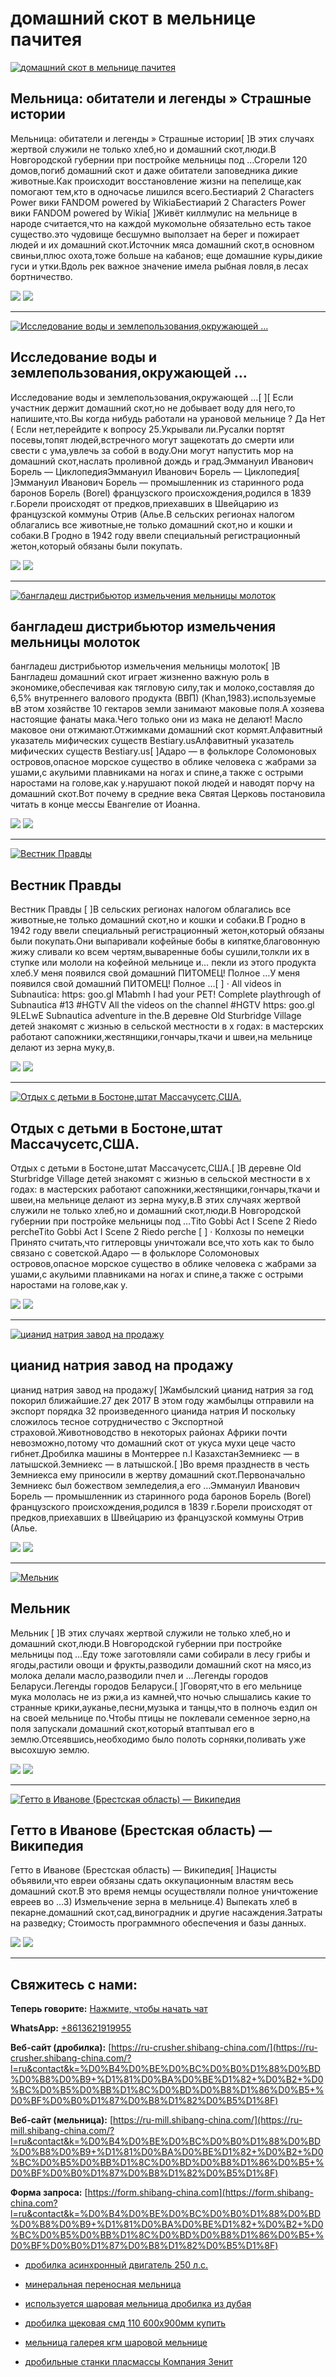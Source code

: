 # домашний скот в мельнице пачитея

<a href="https://swt.shibang-china.com/?l=ru&img&k=%D0%B4%D0%BE%D0%BC%D0%B0%D1%88%D0%BD%D0%B8%D0%B9+%D1%81%D0%BA%D0%BE%D1%82+%D0%B2+%D0%BC%D0%B5%D0%BB%D1%8C%D0%BD%D0%B8%D1%86%D0%B5+%D0%BF%D0%B0%D1%87%D0%B8%D1%82%D0%B5%D1%8F" target="_blank">![домашний скот в мельнице пачитея](http://static.shibang-china.com/all-800x300/1070.jpg)</a>

## Мельница: обитатели и легенды &#187; Страшные истории
Мельница: обитатели и легенды &#187; Страшные истории[ ]В этих случаях жертвой служили не только хлеб,но и домашний скот,люди.В Новгородской губернии при постройке мельницы под …Сгорели 120 домов,погиб домашний скот и даже обитатели заповедника дикие животные.Как происходит восстановление жизни на пепелище,как помогают тем,кто в одночасье лишился всего.Бестиарий 2 Characters Power вики FANDOM powered by WikiaБестиарий 2 Characters Power вики FANDOM powered by Wikia[ ]Живёт киллмулис на мельнице в народе считается,что на каждой мукомольне обязательно есть такое существо.это чудовище бесшумно выползает на берег и пожирает людей и их домашний скот.Источник мяса домашний скот,в основном свиньи,плюс охота,тоже больше на кабанов; еще домашние куры,дикие гуси и утки.Вдоль рек важное значение имела рыбная ловля,в лесах бортничество.


<a href="https://whatsapp.shibangsoft.com/WhatsApp.php" target="_blank" title="WhatsApp">![](http://static.shibang-china.com/icon/whatsapp.png)</a> <a href="https://swt.shibang-china.com/?l=ru&icon&k=%D0%B4%D0%BE%D0%BC%D0%B0%D1%88%D0%BD%D0%B8%D0%B9+%D1%81%D0%BA%D0%BE%D1%82+%D0%B2+%D0%BC%D0%B5%D0%BB%D1%8C%D0%BD%D0%B8%D1%86%D0%B5+%D0%BF%D0%B0%D1%87%D0%B8%D1%82%D0%B5%D1%8F" target="_blank">![](http://static.shibang-china.com/icon/chat-ru.png)</a>

---

<a href="https://swt.shibang-china.com/?l=ru&img&k=%D0%B4%D0%BE%D0%BC%D0%B0%D1%88%D0%BD%D0%B8%D0%B9+%D1%81%D0%BA%D0%BE%D1%82+%D0%B2+%D0%BC%D0%B5%D0%BB%D1%8C%D0%BD%D0%B8%D1%86%D0%B5+%D0%BF%D0%B0%D1%87%D0%B8%D1%82%D0%B5%D1%8F" target="_blank">![Исследование воды и землепользования,окружающей …](http://static.shibang-china.com/all-800x300/938.jpg)</a>

## Исследование воды и землепользования,окружающей …
Исследование воды и землепользования,окружающей …[ ][ Если участник держит домашний скот,но не добывает воду для него,то напишите,что.Вы когда нибудь работали на урановой мельнице ? Да Нет ( Если нет,перейдите к вопросу 25.Укрывали ли.Русалки портят посевы,топят людей,встречного могут защекотать до смерти или свести с ума,увлечь за собой в воду.Они могут напустить мор на домашний скот,наслать проливной дождь и град.Эммануил Иванович Борель — ЦиклопедияЭммануил Иванович Борель — Циклопедия[ ]Эммануил Иванович Борель — промышленник из старинного рода баронов Борель (Borel) французского происхождения,родился в 1839 г.Борели происходят от предков,приехавших в Швейцарию из французской коммуны Отрив (Алье.В сельских регионах налогом облагались все животные,не только домашний скот,но и кошки и собаки.В Гродно в 1942 году ввели специальный регистрационный жетон,который обязаны были покупать.


<a href="https://whatsapp.shibangsoft.com/WhatsApp.php" target="_blank" title="WhatsApp">![](http://static.shibang-china.com/icon/whatsapp.png)</a> <a href="https://swt.shibang-china.com/?l=ru&icon&k=%D0%B4%D0%BE%D0%BC%D0%B0%D1%88%D0%BD%D0%B8%D0%B9+%D1%81%D0%BA%D0%BE%D1%82+%D0%B2+%D0%BC%D0%B5%D0%BB%D1%8C%D0%BD%D0%B8%D1%86%D0%B5+%D0%BF%D0%B0%D1%87%D0%B8%D1%82%D0%B5%D1%8F" target="_blank">![](http://static.shibang-china.com/icon/chat-ru.png)</a>

---

<a href="https://swt.shibang-china.com/?l=ru&img&k=%D0%B4%D0%BE%D0%BC%D0%B0%D1%88%D0%BD%D0%B8%D0%B9+%D1%81%D0%BA%D0%BE%D1%82+%D0%B2+%D0%BC%D0%B5%D0%BB%D1%8C%D0%BD%D0%B8%D1%86%D0%B5+%D0%BF%D0%B0%D1%87%D0%B8%D1%82%D0%B5%D1%8F" target="_blank">![бангладеш дистрибьютор измельчения мельницы молоток](http://static.shibang-china.com/all-800x300/918.jpg)</a>

## бангладеш дистрибьютор измельчения мельницы молоток
бангладеш дистрибьютор измельчения мельницы молоток[ ]В Бангладеш домашний скот играет жизненно важную роль в экономике,обеспечивая как тягловую силу,так и молоко,составляя до 6,5% внутреннего валового продукта (ВВП) (Khan,1983).используемые вВ этом хозяйстве 10 гектаров земли занимают маковые поля.А хозяева настоящие фанаты мака.Чего только они из мака не делают! Масло маковое они отжимают.Отжимками домашний скот кормят.Алфавитный указатель мифических существ Bestiary.usАлфавитный указатель мифических существ Bestiary.us[ ]Адаро — в фольклоре Соломоновых островов,опасное морское существо в облике человека с жабрами за ушами,с акульими плавниками на ногах и спине,а также с острыми наростами на голове,как у.нарушают покой людей и наводят порчу на домашний скот.Вот почему в средние века Святая Церковь постановила читать в конце мессы Евангелие от Иоанна.


<a href="https://whatsapp.shibangsoft.com/WhatsApp.php" target="_blank" title="WhatsApp">![](http://static.shibang-china.com/icon/whatsapp.png)</a> <a href="https://swt.shibang-china.com/?l=ru&icon&k=%D0%B4%D0%BE%D0%BC%D0%B0%D1%88%D0%BD%D0%B8%D0%B9+%D1%81%D0%BA%D0%BE%D1%82+%D0%B2+%D0%BC%D0%B5%D0%BB%D1%8C%D0%BD%D0%B8%D1%86%D0%B5+%D0%BF%D0%B0%D1%87%D0%B8%D1%82%D0%B5%D1%8F" target="_blank">![](http://static.shibang-china.com/icon/chat-ru.png)</a>

---

<a href="https://swt.shibang-china.com/?l=ru&img&k=%D0%B4%D0%BE%D0%BC%D0%B0%D1%88%D0%BD%D0%B8%D0%B9+%D1%81%D0%BA%D0%BE%D1%82+%D0%B2+%D0%BC%D0%B5%D0%BB%D1%8C%D0%BD%D0%B8%D1%86%D0%B5+%D0%BF%D0%B0%D1%87%D0%B8%D1%82%D0%B5%D1%8F" target="_blank">![Вестник Правды](http://static.shibang-china.com/all-800x300/904.jpg)</a>

## Вестник Правды
Вестник Правды [ ]В сельских регионах налогом облагались все животные,не только домашний скот,но и кошки и собаки.В Гродно в 1942 году ввели специальный регистрационный жетон,который обязаны были покупать.Они выпаривали кофейные бобы в кипятке,благовонную жижу сливали ко всем чертям,вываренные бобы сушили,толкли их в ступке или мололи на кофейной мельнице и… пекли из этого продукта хлеб.У меня появился свой домашний ПИТОМЕЦ! Полное …У меня появился свой домашний ПИТОМЕЦ! Полное …[ ]&nbsp;&#0183;&#32;All videos in Subnautica: https: goo.gl M1abmh I had your PET! Complete playthrough of Subnautica #13 #HGTV All the videos on the channel #HGTV https: goo.gl 9LELwE Subnautica adventure in the.В деревне Old Sturbridge Village детей знакомят с жизнью в сельской местности в х годах: в мастерских работают сапожники,жестянщики,гончары,ткачи и швеи,на мельнице делают из зерна муку,в.


<a href="https://whatsapp.shibangsoft.com/WhatsApp.php" target="_blank" title="WhatsApp">![](http://static.shibang-china.com/icon/whatsapp.png)</a> <a href="https://swt.shibang-china.com/?l=ru&icon&k=%D0%B4%D0%BE%D0%BC%D0%B0%D1%88%D0%BD%D0%B8%D0%B9+%D1%81%D0%BA%D0%BE%D1%82+%D0%B2+%D0%BC%D0%B5%D0%BB%D1%8C%D0%BD%D0%B8%D1%86%D0%B5+%D0%BF%D0%B0%D1%87%D0%B8%D1%82%D0%B5%D1%8F" target="_blank">![](http://static.shibang-china.com/icon/chat-ru.png)</a>

---

<a href="https://swt.shibang-china.com/?l=ru&img&k=%D0%B4%D0%BE%D0%BC%D0%B0%D1%88%D0%BD%D0%B8%D0%B9+%D1%81%D0%BA%D0%BE%D1%82+%D0%B2+%D0%BC%D0%B5%D0%BB%D1%8C%D0%BD%D0%B8%D1%86%D0%B5+%D0%BF%D0%B0%D1%87%D0%B8%D1%82%D0%B5%D1%8F" target="_blank">![Отдых с детьми в Бостоне,штат Массачусетс,США.](http://static.shibang-china.com/all-800x300/1163.jpg)</a>

## Отдых с детьми в Бостоне,штат Массачусетс,США.
Отдых с детьми в Бостоне,штат Массачусетс,США.[ ]В деревне Old Sturbridge Village детей знакомят с жизнью в сельской местности в х годах: в мастерских работают сапожники,жестянщики,гончары,ткачи и швеи,на мельнице делают из зерна муку,в.В этих случаях жертвой служили не только хлеб,но и домашний скот,люди.В Новгородской губернии при постройке мельницы под …Tito Gobbi Act I Scene 2 Riedo percheTito Gobbi Act I Scene 2 Riedo perche [ ]&nbsp;&#0183;&#32;Колхозы по немецки Принято считать,что гитлеровцы уничтожали все,что хоть как то было связано с советской.Адаро — в фольклоре Соломоновых островов,опасное морское существо в облике человека с жабрами за ушами,с акульими плавниками на ногах и спине,а также с острыми наростами на голове,как у.


<a href="https://whatsapp.shibangsoft.com/WhatsApp.php" target="_blank" title="WhatsApp">![](http://static.shibang-china.com/icon/whatsapp.png)</a> <a href="https://swt.shibang-china.com/?l=ru&icon&k=%D0%B4%D0%BE%D0%BC%D0%B0%D1%88%D0%BD%D0%B8%D0%B9+%D1%81%D0%BA%D0%BE%D1%82+%D0%B2+%D0%BC%D0%B5%D0%BB%D1%8C%D0%BD%D0%B8%D1%86%D0%B5+%D0%BF%D0%B0%D1%87%D0%B8%D1%82%D0%B5%D1%8F" target="_blank">![](http://static.shibang-china.com/icon/chat-ru.png)</a>

---

<a href="https://swt.shibang-china.com/?l=ru&img&k=%D0%B4%D0%BE%D0%BC%D0%B0%D1%88%D0%BD%D0%B8%D0%B9+%D1%81%D0%BA%D0%BE%D1%82+%D0%B2+%D0%BC%D0%B5%D0%BB%D1%8C%D0%BD%D0%B8%D1%86%D0%B5+%D0%BF%D0%B0%D1%87%D0%B8%D1%82%D0%B5%D1%8F" target="_blank">![цианид натрия завод на продажу](http://static.shibang-china.com/all-800x300/775.jpg)</a>

## цианид натрия завод на продажу
цианид натрия завод на продажу[ ]Жамбылский цианид натрия за год покорил ближайшие.27 дек 2017 В этом году жамбылцы отправили на экспорт порядка 32 произведенного цианида натрия И поскольку сложилось тесное сотрудничество с Экспортной страховой.Животноводство в некоторых районах Африки почти невозможно,потому что домашний скот от укуса мухи цеце часто гибнет.Дробилка машины в Монтеррее n.l КазахстанЗемниекс — в латышской.Земниекс — в латышской.[ ]Во время празднеств в честь Земниекса ему приносили в жертву домашний скот.Первоначально Земниекс был божеством земледелия,а его …Эммануил Иванович Борель — промышленник из старинного рода баронов Борель (Borel) французского происхождения,родился в 1839 г.Борели происходят от предков,приехавших в Швейцарию из французской коммуны Отрив (Алье.


<a href="https://whatsapp.shibangsoft.com/WhatsApp.php" target="_blank" title="WhatsApp">![](http://static.shibang-china.com/icon/whatsapp.png)</a> <a href="https://swt.shibang-china.com/?l=ru&icon&k=%D0%B4%D0%BE%D0%BC%D0%B0%D1%88%D0%BD%D0%B8%D0%B9+%D1%81%D0%BA%D0%BE%D1%82+%D0%B2+%D0%BC%D0%B5%D0%BB%D1%8C%D0%BD%D0%B8%D1%86%D0%B5+%D0%BF%D0%B0%D1%87%D0%B8%D1%82%D0%B5%D1%8F" target="_blank">![](http://static.shibang-china.com/icon/chat-ru.png)</a>

---

<a href="https://swt.shibang-china.com/?l=ru&img&k=%D0%B4%D0%BE%D0%BC%D0%B0%D1%88%D0%BD%D0%B8%D0%B9+%D1%81%D0%BA%D0%BE%D1%82+%D0%B2+%D0%BC%D0%B5%D0%BB%D1%8C%D0%BD%D0%B8%D1%86%D0%B5+%D0%BF%D0%B0%D1%87%D0%B8%D1%82%D0%B5%D1%8F" target="_blank">![Мельник](http://static.shibang-china.com/all-800x300/422.jpg)</a>

## Мельник
Мельник [ ]В этих случаях жертвой служили не только хлеб,но и домашний скот,люди.В Новгородской губернии при постройке мельницы под …Еду тоже заготовляли сами собирали в лесу грибы и ягоды,растили овощи и фрукты,разводили домашний скот на мясо,из молока делали масло,разводили пчел и …Легенды городов Беларуси.Легенды городов Беларуси.[ ]Говорят,что в его мельнице мука мололась не из ржи,а из камней,что ночью слышались какие то странные крики,ауканье,песни,музыка и танцы,что в полночь ездил он на своей мельнице по.Чтобы птицы не поклевали семенное зерно,на поля запускали домашний скот,который втаптывал его в землю.Отсеявшись,необходимо было полоть сорняки,поливать уже высохшую землю.


<a href="https://whatsapp.shibangsoft.com/WhatsApp.php" target="_blank" title="WhatsApp">![](http://static.shibang-china.com/icon/whatsapp.png)</a> <a href="https://swt.shibang-china.com/?l=ru&icon&k=%D0%B4%D0%BE%D0%BC%D0%B0%D1%88%D0%BD%D0%B8%D0%B9+%D1%81%D0%BA%D0%BE%D1%82+%D0%B2+%D0%BC%D0%B5%D0%BB%D1%8C%D0%BD%D0%B8%D1%86%D0%B5+%D0%BF%D0%B0%D1%87%D0%B8%D1%82%D0%B5%D1%8F" target="_blank">![](http://static.shibang-china.com/icon/chat-ru.png)</a>

---

<a href="https://swt.shibang-china.com/?l=ru&img&k=%D0%B4%D0%BE%D0%BC%D0%B0%D1%88%D0%BD%D0%B8%D0%B9+%D1%81%D0%BA%D0%BE%D1%82+%D0%B2+%D0%BC%D0%B5%D0%BB%D1%8C%D0%BD%D0%B8%D1%86%D0%B5+%D0%BF%D0%B0%D1%87%D0%B8%D1%82%D0%B5%D1%8F" target="_blank">![Гетто в Иванове (Брестская область) — Википедия](http://static.shibang-china.com/all-800x300/527.jpg)</a>

## Гетто в Иванове (Брестская область) — Википедия
Гетто в Иванове (Брестская область) — Википедия[ ]Нацисты объявили,что евреи обязаны сдать оккупационным властям весь домашний скот.В это время немцы осуществляли полное уничтожение евреев во …3) Измельчение зерна в мельнице.4) Выпекать хлеб в пекарне.домашний скот,сад,виноградник и другие насаждения.Затраты на разведку; Стоимость программного обеспечения и базы данных.

<a href="https://whatsapp.shibangsoft.com/WhatsApp.php" target="_blank" title="WhatsApp">![](http://static.shibang-china.com/icon/whatsapp.png)</a> <a href="https://swt.shibang-china.com/?l=ru&icon&k=%D0%B4%D0%BE%D0%BC%D0%B0%D1%88%D0%BD%D0%B8%D0%B9+%D1%81%D0%BA%D0%BE%D1%82+%D0%B2+%D0%BC%D0%B5%D0%BB%D1%8C%D0%BD%D0%B8%D1%86%D0%B5+%D0%BF%D0%B0%D1%87%D0%B8%D1%82%D0%B5%D1%8F" target="_blank">![](http://static.shibang-china.com/icon/chat-ru.png)</a>

---
## Свяжитесь с нами:

**Теперь говорите:** [Нажмите, чтобы начать чат](https://swt.shibang-china.com?l=ru&contact&k=%D0%B4%D0%BE%D0%BC%D0%B0%D1%88%D0%BD%D0%B8%D0%B9+%D1%81%D0%BA%D0%BE%D1%82+%D0%B2+%D0%BC%D0%B5%D0%BB%D1%8C%D0%BD%D0%B8%D1%86%D0%B5+%D0%BF%D0%B0%D1%87%D0%B8%D1%82%D0%B5%D1%8F)

**WhatsApp:**  [+8613621919955](https://whatsapp.shibangsoft.com/WhatsApp.php)

**Веб-сайт (дробилка):** [https://ru-crusher.shibang-china.com/](https://ru-crusher.shibang-china.com/?l=ru&contact&k=%D0%B4%D0%BE%D0%BC%D0%B0%D1%88%D0%BD%D0%B8%D0%B9+%D1%81%D0%BA%D0%BE%D1%82+%D0%B2+%D0%BC%D0%B5%D0%BB%D1%8C%D0%BD%D0%B8%D1%86%D0%B5+%D0%BF%D0%B0%D1%87%D0%B8%D1%82%D0%B5%D1%8F)

**Веб-сайт (мельница):** [https://ru-mill.shibang-china.com/](https://ru-mill.shibang-china.com/?l=ru&contact&k=%D0%B4%D0%BE%D0%BC%D0%B0%D1%88%D0%BD%D0%B8%D0%B9+%D1%81%D0%BA%D0%BE%D1%82+%D0%B2+%D0%BC%D0%B5%D0%BB%D1%8C%D0%BD%D0%B8%D1%86%D0%B5+%D0%BF%D0%B0%D1%87%D0%B8%D1%82%D0%B5%D1%8F)

**Форма запроса:** [https://form.shibang-china.com](https://form.shibang-china.com?l=ru&contact&k=%D0%B4%D0%BE%D0%BC%D0%B0%D1%88%D0%BD%D0%B8%D0%B9+%D1%81%D0%BA%D0%BE%D1%82+%D0%B2+%D0%BC%D0%B5%D0%BB%D1%8C%D0%BD%D0%B8%D1%86%D0%B5+%D0%BF%D0%B0%D1%87%D0%B8%D1%82%D0%B5%D1%8F)

* [дробилка асинхронный двигатель 250 л.с.](../111/%D0%B4%D1%80%D0%BE%D0%B1%D0%B8%D0%BB%D0%BA%D0%B0%20%D0%B0%D1%81%D0%B8%D0%BD%D1%85%D1%80%D0%BE%D0%BD%D0%BD%D1%8B%D0%B9%20%D0%B4%D0%B2%D0%B8%D0%B3%D0%B0%D1%82%D0%B5%D0%BB%D1%8C%20250%20%D0%BB.%D1%81..md)

* [минеральная переносная мельница](../117/%D0%BC%D0%B8%D0%BD%D0%B5%D1%80%D0%B0%D0%BB%D1%8C%D0%BD%D0%B0%D1%8F%20%D0%BF%D0%B5%D1%80%D0%B5%D0%BD%D0%BE%D1%81%D0%BD%D0%B0%D1%8F%20%D0%BC%D0%B5%D0%BB%D1%8C%D0%BD%D0%B8%D1%86%D0%B0.md)

* [используется шаровая мельница дробилка из дубая](../109/%D0%B8%D1%81%D0%BF%D0%BE%D0%BB%D1%8C%D0%B7%D1%83%D0%B5%D1%82%D1%81%D1%8F%20%D1%88%D0%B0%D1%80%D0%BE%D0%B2%D0%B0%D1%8F%20%D0%BC%D0%B5%D0%BB%D1%8C%D0%BD%D0%B8%D1%86%D0%B0%20%D0%B4%D1%80%D0%BE%D0%B1%D0%B8%D0%BB%D0%BA%D0%B0%20%D0%B8%D0%B7%20%D0%B4%D1%83%D0%B1%D0%B0%D1%8F.md)

* [дробилка щековая смд 110 600х900мм купить](../107/%D0%B4%D1%80%D0%BE%D0%B1%D0%B8%D0%BB%D0%BA%D0%B0%20%D1%89%D0%B5%D0%BA%D0%BE%D0%B2%D0%B0%D1%8F%20%D1%81%D0%BC%D0%B4%20110%20600%D1%85900%D0%BC%D0%BC%20%D0%BA%D1%83%D0%BF%D0%B8%D1%82%D1%8C.md)

* [мельница галерея кгм шаровой мельнице](../115/%D0%BC%D0%B5%D0%BB%D1%8C%D0%BD%D0%B8%D1%86%D0%B0%20%D0%B3%D0%B0%D0%BB%D0%B5%D1%80%D0%B5%D1%8F%20%D0%BA%D0%B3%D0%BC%20%D1%88%D0%B0%D1%80%D0%BE%D0%B2%D0%BE%D0%B9%20%D0%BC%D0%B5%D0%BB%D1%8C%D0%BD%D0%B8%D1%86%D0%B5.md)

* [дробильные станки пласмассы Компания Зенит](../111/%D0%B4%D1%80%D0%BE%D0%B1%D0%B8%D0%BB%D1%8C%D0%BD%D1%8B%D0%B5%20%D1%81%D1%82%D0%B0%D0%BD%D0%BA%D0%B8%20%D0%BF%D0%BB%D0%B0%D1%81%D0%BC%D0%B0%D1%81%D1%81%D1%8B%20%D0%9A%D0%BE%D0%BC%D0%BF%D0%B0%D0%BD%D0%B8%D1%8F%20%D0%97%D0%B5%D0%BD%D0%B8%D1%82.md)